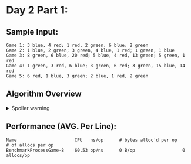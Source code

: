 # Day 2 Part 1:

## Sample Input:
```
Game 1: 3 blue, 4 red; 1 red, 2 green, 6 blue; 2 green
Game 2: 1 blue, 2 green; 3 green, 4 blue, 1 red; 1 green, 1 blue
Game 3: 8 green, 6 blue, 20 red; 5 blue, 4 red, 13 green; 5 green, 1 red
Game 4: 1 green, 3 red, 6 blue; 3 green, 6 red; 3 green, 15 blue, 14 red
Game 5: 6 red, 1 blue, 3 green; 2 blue, 1 red, 2 green
```

## Algorithm Overview
<details>
  <summary>Spoiler warning</summary>

  For Day 2 Part 1 a fairly tight O(n) loop can be built by performing the following for each character:
        
        A. If the character is a digit store it
        B. If the character is a digit and the previous character *was* too:
            B.a Build a 2 digit number from the two digits
            B.b If the 2 digit number is > 12:
                B.b.a if the character 2 steps ahead is 'r':
                    This is an invalid game
                B.b.b if the character 2 steps ahead is 'g' and the 2 digit number is > 13:
                    This is an invalid game
                B.b.c if the character 2 steps ahead is 'g' and the 2 digit number is > 14:
                    This is an invalid game
        C. If the character is *not* a number, reset the stored digit to 0
</details>

## Performance (AVG. Per Line):
```
Name                      CPU   ns/op      # bytes alloc'd per op      # of allocs per op
BenchmarkProcessGame-8    60.53	op/ns	   0 B/op	               0 allocs/op
```